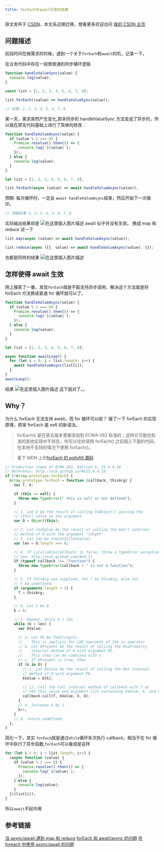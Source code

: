 ```yaml
---
title: forEach与await引发的血案
---
```


原文发布于 [CSDN](https://blog.csdn.net/RaeZhang/article/details/117528885)，本文系近期迁移，想看更多欢迎访问 [我的 CSDN 主页](https://blog.csdn.net/RaeZhang?type=blog)

## 问题描述

前段时间在做需求的时候，遇到一个关于`forEach`和`await`的坑，记录一下。

在业务代码中存在一段很普通的同步循环逻辑

```javascript
function handleValueSync(value) {
  console.log(value);
}

const list = [1, 2, 3, 4, 5, 6, 7, 8];

list.forEach((value) => handleValueSync(value));

// 结果，1，2，3，4，5，6，7，8
```

某一天，需求突然产生变化,原本同步的 handleValueSync 方法变成了异步的，所以我在原先代码基础上进行了简单的修改：

```javascript
function handleValueAsync(value) {
  if (value % 2 === 0) {
    Promise.resolve().then(() => {
      console.log(`${value}`);
    });
  } else {
    console.log(value);
  }
}

let list = [1, 2, 3, 4, 5, 6, 7, 8];

list.forEach(async (value) => await handleValueAsync(value));
```

预期: 每次循环时，一定会 `await handleValueAsync`结束，然后开始下一次循环。

```javascript
// 预期结果 1，2，3，4，5，6，7，8
```

实际输出结果却是
![在这里插入图片描述](https://img-blog.csdnimg.cn/20210603172615861.png)
await 似乎并没有生效。
换成 map 和 reduce 试一下

```javascript
list.map(async (value) => await handleValueAsync(value));

list.reduce(async ({}, value) => await handleValueAsync(value), {});
```

也都是同样的结果
![在这里插入图片描述](https://img-blog.csdnimg.cn/20210625141037769.png)

## 怎样使得 await 生效

网上搜索了一番，发现`forEach`就是不能支持异步调用，解决这个方法就是将 forEach 方法换成普通 for 循环就可以了。

```javascript
function handleValueAsync(value) {
  if (value % 2 === 0) {
    Promise.resolve().then(() => {
      console.log(`${value}`);
    });
  } else {
    console.log(value);
  }
}

let list = [1, 2, 3, 4, 5, 6, 7, 8];

async function awaitLoop() {
  for (let i = 0; i < list.length; i++) {
    await handleValueAsync(list[i]);
  }
}
awaitLoop();
```

结果
![在这里插入图片描述](https://img-blog.csdnimg.cn/20210603173057150.png)
这下就对了。。

## Why？

为什么 forEach 无法支持 await，而 for 循环可以呢？
搜了一下 forEach 的实现原理，原来 forEach 是 es6 的新语法。

> forEach() 是在第五版本里被添加到 ECMA-262 标准的；这样它可能在标准的其他实现中不存在，你可以在你调用 forEach() 之前插入下面的代码，在本地不支持的情况下使用 forEach()。
>
> 看下 MDN 上的[forEach 的 pollyfill 源码](https://developer.mozilla.org/zh-CN/docs/Web/JavaScript/Reference/Global_Objects/Array/forEach)

```javascript
// Production steps of ECMA-262, Edition 5, 15.4.4.18
// Reference: http://es5.github.io/#x15.4.4.18
if (!Array.prototype.forEach) {
  Array.prototype.forEach = function (callback, thisArg) {
    var T, k;

    if (this == null) {
      throw new TypeError(" this is null or not defined");
    }

    // 1. Let O be the result of calling toObject() passing the
    // |this| value as the argument.
    var O = Object(this);

    // 2. Let lenValue be the result of calling the Get() internal
    // method of O with the argument "length".
    // 3. Let len be toUint32(lenValue).
    var len = O.length >>> 0;

    // 4. If isCallable(callback) is false, throw a TypeError exception.
    // See: http://es5.github.com/#x9.11
    if (typeof callback !== "function") {
      throw new TypeError(callback + " is not a function");
    }

    // 5. If thisArg was supplied, let T be thisArg; else let
    // T be undefined.
    if (arguments.length > 1) {
      T = thisArg;
    }

    // 6. Let k be 0
    k = 0;

    // 7. Repeat, while k < len
    while (k < len) {
      var kValue;

      // a. Let Pk be ToString(k).
      //    This is implicit for LHS operands of the in operator
      // b. Let kPresent be the result of calling the HasProperty
      //    internal method of O with argument Pk.
      //    This step can be combined with c
      // c. If kPresent is true, then
      if (k in O) {
        // i. Let kValue be the result of calling the Get internal
        // method of O with argument Pk.
        kValue = O[k];

        // ii. Call the Call internal method of callback with T as
        // the this value and argument list containing kValue, k, and O.
        callback.call(T, kValue, k, O);
      }
      // d. Increase k by 1.
      k++;
    }
    // 8. return undefined
  };
}
```

简化一下，其实 `forEach`就是通过`while`循环多次执行 callback，相当于在 for 循环中执行了异步函数,`forEach`可以看成是这样

```javascript
for (let i = 0; i < list.length; i++) {
  (async function (value) {
    if (value % 2 === 0) {
      Promise.resolve().then(() => {
        console.log(`${value}`);
      });
    } else {
      console.log(value);
    }
  })(list[i]);
}
```

所以`await`不起作用

## 参考链接

[当 async/await 遇到 map 和 reduce](https://blog.csdn.net/weixin_33725239/article/details/91390618)
[forEach 和 await/async 的问题](https://www.cnblogs.com/chrissong/p/11247827.html)
[在 foreach 中使用 async/await 的问题](https://blog.csdn.net/yumikobu/article/details/84639025)
